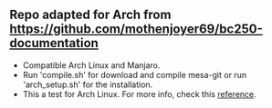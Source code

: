 ## Repo adapted for Arch from https://github.com/mothenjoyer69/bc250-documentation
- Compatible Arch Linux and Manjaro.
- Run 'compile.sh' for download and compile mesa-git or run 'arch_setup.sh' for the installation.
- This a test for Arch Linux. For more info, check this [reference](https://github.com/mothenjoyer69/bc250-documentation/blob/main/README.md).
